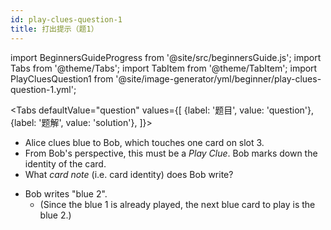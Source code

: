 ```yaml
---
id: play-clues-question-1
title: 打出提示（题1）
---
```


import BeginnersGuideProgress from '@site/src/beginnersGuide.js';
import Tabs from '@theme/Tabs';
import TabItem from '@theme/TabItem';
import PlayCluesQuestion1 from '@site/image-generator/yml/beginner/play-clues-question-1.yml';

<BeginnersGuideProgress id="play-clues-question-1" />

<!-- lint disable no-undefined-references -->

<Tabs
  defaultValue="question"
  values={[
    {label: '题目', value: 'question'},
    {label: '题解', value: 'solution'},
  ]}>
<TabItem value="question">

- Alice clues blue to Bob, which touches one card on slot 3.
- From Bob's perspective, this must be a *Play Clue*. Bob marks down the identity of the card.
- What *card note* (i.e. card identity) does Bob write?

</TabItem>
<TabItem value="solution">

- Bob writes "blue 2".
  - (Since the blue 1 is already played, the next blue card to play is the blue 2.)

</TabItem>
</Tabs>

<PlayCluesQuestion1 />
